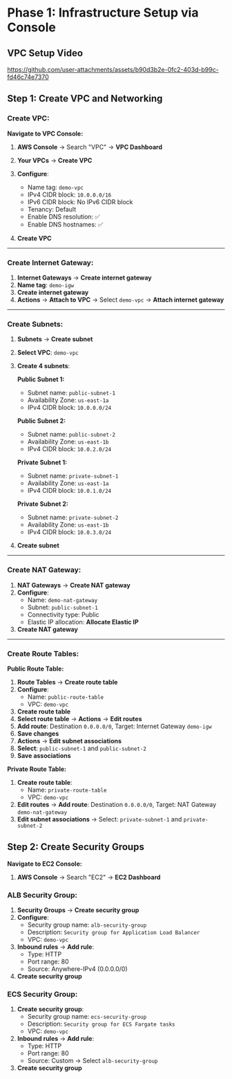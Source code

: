 # Phase 1: Infrastructure Setup via Console

## VPC Setup Video

https://github.com/user-attachments/assets/b90d3b2e-0fc2-403d-b99c-fd46c74e7370

## Step 1: Create VPC and Networking

### Create VPC:

**Navigate to VPC Console:**
1. **AWS Console** → Search "VPC" → **VPC Dashboard**
   
1. **Your VPCs** → **Create VPC**
2. **Configure**:
   - Name tag: `demo-vpc`
   - IPv4 CIDR block: `10.0.0.0/16`
   - IPv6 CIDR block: No IPv6 CIDR block
   - Tenancy: Default
   - Enable DNS resolution: ✅
   - Enable DNS hostnames: ✅
3. **Create VPC**
---

### Create Internet Gateway:
1. **Internet Gateways** → **Create internet gateway**
2. **Name tag**: `demo-igw`
3. **Create internet gateway**
4. **Actions** → **Attach to VPC** → Select `demo-vpc` → **Attach internet gateway**
---

### Create Subnets:
1. **Subnets** → **Create subnet**
2. **Select VPC**: `demo-vpc`
3. **Create 4 subnets**:

   **Public Subnet 1:**
   - Subnet name: `public-subnet-1`
   - Availability Zone: `us-east-1a`
   - IPv4 CIDR block: `10.0.0.0/24`

   **Public Subnet 2:**
   - Subnet name: `public-subnet-2`
   - Availability Zone: `us-east-1b`
   - IPv4 CIDR block: `10.0.2.0/24`

   **Private Subnet 1:**
   - Subnet name: `private-subnet-1`
   - Availability Zone: `us-east-1a`
   - IPv4 CIDR block: `10.0.1.0/24`

   **Private Subnet 2:**
   - Subnet name: `private-subnet-2`
   - Availability Zone: `us-east-1b`
   - IPv4 CIDR block: `10.0.3.0/24`

4. **Create subnet**
---

### Create NAT Gateway:
1. **NAT Gateways** → **Create NAT gateway**
2. **Configure**:
   - Name: `demo-nat-gateway`
   - Subnet: `public-subnet-1`
   - Connectivity type: Public
   - Elastic IP allocation: **Allocate Elastic IP**
3. **Create NAT gateway**
---

### Create Route Tables:

**Public Route Table:**
1. **Route Tables** → **Create route table**
2. **Configure**:
   - Name: `public-route-table`
   - VPC: `demo-vpc`
3. **Create route table**
4. **Select route table** → **Actions** → **Edit routes**
5. **Add route**: Destination `0.0.0.0/0`, Target: Internet Gateway `demo-igw`
6. **Save changes**
7. **Actions** → **Edit subnet associations**
8. **Select**: `public-subnet-1` and `public-subnet-2`
9. **Save associations**

**Private Route Table:**
1. **Create route table**:
   - Name: `private-route-table`
   - VPC: `demo-vpc`
2. **Edit routes** → **Add route**: Destination `0.0.0.0/0`, Target: NAT Gateway `demo-nat-gateway`
3. **Edit subnet associations** → Select: `private-subnet-1` and `private-subnet-2`

## Step 2: Create Security Groups

**Navigate to EC2 Console:**
1. **AWS Console** → Search "EC2" → **EC2 Dashboard**

### ALB Security Group:
1. **Security Groups** → **Create security group**
2. **Configure**:
   - Security group name: `alb-security-group`
   - Description: `Security group for Application Load Balancer`
   - VPC: `demo-vpc`
3. **Inbound rules** → **Add rule**:
   - Type: HTTP
   - Port range: 80
   - Source: Anywhere-IPv4 (0.0.0.0/0)
4. **Create security group**

### ECS Security Group:
1. **Create security group**:
   - Security group name: `ecs-security-group`
   - Description: `Security group for ECS Fargate tasks`
   - VPC: `demo-vpc`
2. **Inbound rules** → **Add rule**:
   - Type: HTTP
   - Port range: 80
   - Source: Custom → Select `alb-security-group`
3. **Create security group**
